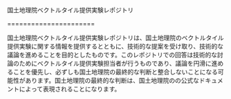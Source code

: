 国土地理院ベクトルタイル提供実験レポジトリ

======================

国土地理院ベクトルタイル提供実験レポジトリは、国土地理院のベクトルタイル提供実験に関する情報を提供するとともに、技術的な提案を受け取り、技術的な議論を進めることを目的としたものです。このレポジトリでの回答は技術的な討論のためにベクトルタイル提供実験担当者が行うものであり、議論を円滑に進めることを優先し、必ずしも国土地理院の最終的な判断と整合しないことになる可能性があります。国土地理院の最終的な判断は、国土地理院のの公式なドキュメントによって表現されることになります。
